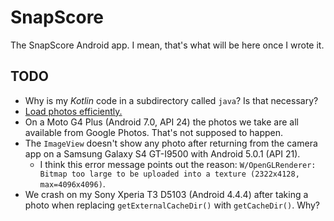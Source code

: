 # SnapScore

The SnapScore Android app.  I mean, that's what will be here once I wrote it.

## TODO

*   Why is my *Kotlin* code in a subdirectory called `java`?  Is that necessary?
*   [Load photos efficiently.][1]
*   On a Moto G4 Plus (Android 7.0, API 24) the photos we take are all available from
    Google Photos.  That's not supposed to happen.
*   The `ImageView` doesn't show any photo after returning from the camera app on a
    Samsung Galaxy S4 GT-I9500 with Android 5.0.1 (API 21).
    *   I think this error message points out the reason: `W/OpenGLRenderer: Bitmap too
        large to be uploaded into a texture (2322x4128, max=4096x4096)`.
*   We crash on my Sony Xperia T3 D5103 (Android 4.4.4) after taking a photo when
    replacing `getExternalCacheDir()` with `getCacheDir()`.  Why?

[1]: https://developer.android.com/topic/performance/graphics/load-bitmap

